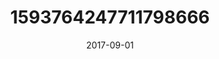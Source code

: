 ---
title: "1593764247711798666"
cover: "2017-09-01 06.32.05 1593764247711798666_46248401"
photo: "2017-09-01 06.32.05 1593764247711798666_46248401"
date: "2017-09-01"
type: "photo"
---